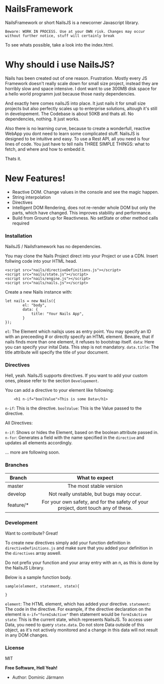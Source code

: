 # NailsFramework

NailsFramework or short NailsJS is a newcorner Javascript library.

```Beware: WORK IN PROCESS. Use at your OWN risk. Changes may occur without further notice, stuff will certainly break``` 

To see whats possible, take a look into the index.html.

# Why should i use NailsJS?

Nails has been created out of one reason. Frustration.
Mostly every JS Framework doesn't really scale down for small size project, instead they are horribly 
slow and space intensive. I dont want to use 300MB disk space for a hello world programm just because
those nasty dependencies.

And exactly here comes nailsJS into place. It just nails it for small size projects but also perfectly scales up to enterprise solutions,
altough it's still in developement. The Codebase is about 50KB and thats all. No dependencies, nothing. It just works.

Also there is no learning curve, because to create a wonderfull, reactive WebApp you dont need to learn some complicated stuff.
NailsJS is designed to be intuitive and easy. 
To use a Rest API, all you need is four lines of code. You just have to tell nails THREE SIMPLE THINGS: what to fetch, and where and how to embedd it.

Thats it. 


# New Features!

  - Reactive DOM. Change values in the console and see the magic happen.
  - String interpolation
  - Directives
  - Intelligent DOM Rendering, does not re-render whole DOM but only the parts, which 
    have changed. This improves stability and performance.
  - Build from Ground up for Reactivness. No setState or other method calls required
### Installation

NailsJS / Nailsframework has no dependencies. 

You may clone the Nails Project direct into your Project or use a CDN.
Insert follwing code into your HTML head.
```
<script src="nails/directiveDefinitions.js"></script>
<script src="nails/state.js"></script>
<script src="nails/engine.js"></script>
<script src="nails/nails.js"></script>
```

Create a new Nails instance with:

```
let nails = new Nails({
        el: "body",
        data: {
            title: "Your Nails App",
        }
});
````

```el```: The Element which nailsjs uses as entry point. You may specify an ID with an preceeding # or directly specify an HTML element. Beware, that if nails finds more than one element, it refuses to bootstrap itself.
```data```: Here you can specify your inital Data. This step is not mandatory. 
```data.title```: The title attribute will specify the title of your document.

### Directives

Hell, yeah. NailsJS supports directives. If you want to add your custom ones, please refer to the section ```Developement```.

You can add a directive to your element like following:

```
    <h1 n-if="boolValue">This is some Data</h1>
```
```n-if```: This is the directive.
```boolValue```: This is the Value passed to the directive.

All Directives:

```n-if```: Shows or hides the Element, based on the boolean attribute passed in.
```n-for```: Generates a field with the name specified in the ```directive``` and updates all elements accordingly.


... more are following soon.

### Branches




| Branch        | What to expect  |
| ------------- |:-------------:  |
| master      | The most stable version|
| develop     | Not really unstable, but bugs may occur.      |
| feature/* | For your own safety, and for the safety of your project, dont touch any of these.     |


### Development

Want to contribute? Great!

To create new directives simply add your function definition in ```directiveDefinitions.js``` and make sure
that you added your definition in the ```directives``` array aswell.

Do not prefix your function and your array entry with an n, as this is done by the NailsJS Library.

Below is a sample function body.
```
sample(element, statement, state){

}
```
```element```: The HTML element, which has added your directive.
```statement```: The code in the directive. For example, if the directive declaration on the element is 
```n-if="formIsActive"``` then statement would be ```formIsActive```
```state```: This is the current state, which represents NailsJS. To access user Data, you need to query 
```state.data```. Do not store Data outside of this object, as it's not actively monitored and a change in this data will not result in any DOM changes.
### License

MIT


**Free Software, Hell Yeah!**

 * Author: Dominic Järmann

